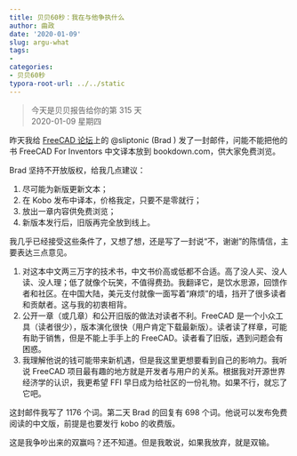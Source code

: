 ```yaml
---
title: 贝贝60秒：我在与他争执什么
author: 曲政
date: '2020-01-09'
slug: argu-what
tags:
- 
categories:
- 贝贝60秒
typora-root-url: ../../static
---
```

> 今天是贝贝报告给你的第 315 天   
> 2020-01-09 星期四 

昨天我给 [FreeCAD 论坛](https://forum.freecadweb.org/)上的 @sliptonic (Brad ) 发了一封邮件，问能不能把他的书 FreeCAD For Inventors 中文译本放到 bookdown.com，供大家免费浏览。

Brad 坚持不开放版权，给我几点建议：

1.  尽可能为新版更新文本；
2.  在 Kobo 发布中译本，价格我定，只要不是零就行；
3.  放出一章内容供免费浏览；
4.  新版本发行后，旧版再完全放到线上。

我几乎已经接受这些条件了，又想了想，还是写了一封说“不，谢谢”的陈情信，主要表达三点意见。

1.  对这本中文两三万字的技术书，中文书价高或低都不合适。高了没人买、没人读、没人理；低了就像个玩笑，不值得费劲。我翻译它，是饮水思源，回馈作者和社区。在中国大陆，美元支付就像一面写着“麻烦”的墙，挡开了很多读者和贡献者。这与我的初衷相背。
2.  公开一章（或几章）和公开旧版的做法对读者不利。FreeCAD 是一个小众工具（读者很少），版本演化很快（用户肯定下载最新版）。读者读了样章，可能有助于销售，但是不能上手手上的 FreeCAD。读者看了旧版，遇到问题会有困惑。
3.  我理解他说的钱可能带来新机遇，但是我这里更想要看到自己的影响力。我听说 FreeCAD 项目最有趣的地方就是开发者与用户的关系。根据我对开源世界经济学的认识，我更希望 FFI 早日成为给社区的一份礼物。如果不行，就忘了它吧。

这封邮件我写了 1176 个词。第二天 Brad 的回复有 698 个词。他说可以发布免费阅读的中文版，前提是也要发行 kobo 的收费版。

这是我争吵出来的双赢吗？还不知道。但是我敢说，如果我放弃，就是双输。